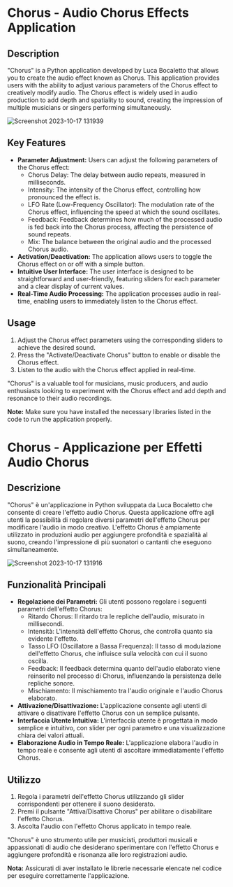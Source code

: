 # Chorus - Audio Chorus Effects Application

## Description
"Chorus" is a Python application developed by Luca Bocaletto that allows you to create the audio effect known as Chorus. This application provides users with the ability to adjust various parameters of the Chorus effect to creatively modify audio. The Chorus effect is widely used in audio production to add depth and spatiality to sound, creating the impression of multiple musicians or singers performing simultaneously.

![Screenshot 2023-10-17 131939](https://github.com/elektronoide/chorus/assets/134635227/68b1e33e-13f2-4996-961d-29ebb0383922)

## Key Features

- **Parameter Adjustment:** Users can adjust the following parameters of the Chorus effect:
  - Chorus Delay: The delay between audio repeats, measured in milliseconds.
  - Intensity: The intensity of the Chorus effect, controlling how pronounced the effect is.
  - LFO Rate (Low-Frequency Oscillator): The modulation rate of the Chorus effect, influencing the speed at which the sound oscillates.
  - Feedback: Feedback determines how much of the processed audio is fed back into the Chorus process, affecting the persistence of sound repeats.
  - Mix: The balance between the original audio and the processed Chorus audio.
- **Activation/Deactivation:** The application allows users to toggle the Chorus effect on or off with a simple button.
- **Intuitive User Interface:** The user interface is designed to be straightforward and user-friendly, featuring sliders for each parameter and a clear display of current values.
- **Real-Time Audio Processing:** The application processes audio in real-time, enabling users to immediately listen to the Chorus effect.

## Usage
1. Adjust the Chorus effect parameters using the corresponding sliders to achieve the desired sound.
2. Press the "Activate/Deactivate Chorus" button to enable or disable the Chorus effect.
3. Listen to the audio with the Chorus effect applied in real-time.

"Chorus" is a valuable tool for musicians, music producers, and audio enthusiasts looking to experiment with the Chorus effect and add depth and resonance to their audio recordings.

**Note:** Make sure you have installed the necessary libraries listed in the code to run the application properly.

# Chorus - Applicazione per Effetti Audio Chorus

## Descrizione
"Chorus" è un'applicazione in Python sviluppata da Luca Bocaletto che consente di creare l'effetto audio Chorus. Questa applicazione offre agli utenti la possibilità di regolare diversi parametri dell'effetto Chorus per modificare l'audio in modo creativo. L'effetto Chorus è ampiamente utilizzato in produzioni audio per aggiungere profondità e spazialità al suono, creando l'impressione di più suonatori o cantanti che eseguono simultaneamente.

![Screenshot 2023-10-17 131916](https://github.com/elektronoide/chorus/assets/134635227/ca15aa2d-5297-4a4a-98b8-ab71b542cf7e)

## Funzionalità Principali
- **Regolazione dei Parametri:** Gli utenti possono regolare i seguenti parametri dell'effetto Chorus:
  - Ritardo Chorus: Il ritardo tra le repliche dell'audio, misurato in millisecondi.
  - Intensità: L'intensità dell'effetto Chorus, che controlla quanto sia evidente l'effetto.
  - Tasso LFO (Oscillatore a Bassa Frequenza): Il tasso di modulazione dell'effetto Chorus, che influisce sulla velocità con cui il suono oscilla.
  - Feedback: Il feedback determina quanto dell'audio elaborato viene reinserito nel processo di Chorus, influenzando la persistenza delle repliche sonore.
  - Mischiamento: Il mischiamento tra l'audio originale e l'audio Chorus elaborato.
- **Attivazione/Disattivazione:** L'applicazione consente agli utenti di attivare o disattivare l'effetto Chorus con un semplice pulsante.
- **Interfaccia Utente Intuitiva:** L'interfaccia utente è progettata in modo semplice e intuitivo, con slider per ogni parametro e una visualizzazione chiara dei valori attuali.
- **Elaborazione Audio in Tempo Reale:** L'applicazione elabora l'audio in tempo reale e consente agli utenti di ascoltare immediatamente l'effetto Chorus.

## Utilizzo
1. Regola i parametri dell'effetto Chorus utilizzando gli slider corrispondenti per ottenere il suono desiderato.
2. Premi il pulsante "Attiva/Disattiva Chorus" per abilitare o disabilitare l'effetto Chorus.
3. Ascolta l'audio con l'effetto Chorus applicato in tempo reale.

"Chorus" è uno strumento utile per musicisti, produttori musicali e appassionati di audio che desiderano sperimentare con l'effetto Chorus e aggiungere profondità e risonanza alle loro registrazioni audio.

**Nota:** Assicurati di aver installato le librerie necessarie elencate nel codice per eseguire correttamente l'applicazione.
